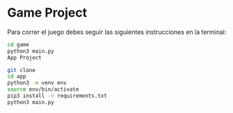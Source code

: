 # Game Project

Para correr el juego debes seguir las siguientes instrucciones en la terminal:

```sh
cd game
python3 main.py
App Project

git clone
cd app
python3 -m venv env
source env/bin/activate
pip3 install -r requirements.txt
python3 main.py